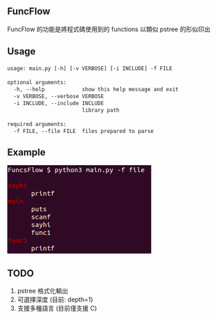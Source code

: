 ## FuncFlow

FuncFlow 的功能是將程式碼使用到的 functions 以類似 pstree 的形似印出

## Usage

```
usage: main.py [-h] [-v VERBOSE] [-i INCLUDE] -f FILE

optional arguments:
  -h, --help            show this help message and exit
  -v VERBOSE, --verbose VERBOSE
  -i INCLUDE, --include INCLUDE
                        library path

required arguments:
  -f FILE, --file FILE  files prepared to parse
```


## Example

![example](/FuncsFlow/example.png)

## TODO

1. pstree 格式化輸出
2. 可選擇深度 (目前: depth=1)
3. 支援多種語言 (目前僅支援 C) 
